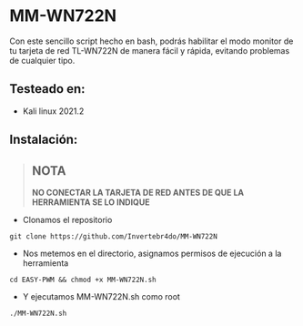 # MM-WN722N
Con este sencillo script hecho en bash, podrás habilitar el modo monitor de tu tarjeta de red TL-WN722N de manera fácil y rápida, evitando problemas de cualquier tipo.

## Testeado en:
- Kali linux 2021.2

## Instalación:

> ## NOTA
> <b>NO CONECTAR LA TARJETA DE RED ANTES DE QUE LA HERRAMIENTA SE LO INDIQUE</b>

- Clonamos el repositorio
```
git clone https://github.com/Invertebr4do/MM-WN722N
```
- Nos metemos en el directorio, asignamos permisos de ejecución a la herramienta

```
cd EASY-PWM && chmod +x MM-WN722N.sh
```
- Y ejecutamos MM-WN722N.sh como root

```
./MM-WN722N.sh
```
